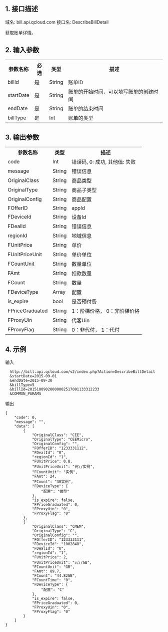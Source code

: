 ## 1. 接口描述
 
域名: bill.api.qcloud.com
接口名: DescribeBillDetail

获取账单详情。

 

## 2. 输入参数
 

<table class="t"><tbody><tr>
<th><b>参数名称</b></th>
<th><b>必选</b></th>
<th><b>类型</b></th>
<th><b>描述</b></th>
<tr>
<td> billId <td> 是 <td> String <td> 账单ID
<tr>
<td> startDate <td> 是 <td> String <td> 账单的开始时间，可以填写账单的创建时间
<tr>
<td> endDate <td> 是 <td> String <td> 账单的结束时间
<tr>
<td> billType <td> 是 <td> Int <td> 账单的类型
</tbody></table>

 

## 3. 输出参数
 

<table class="t"><tbody><tr>
<th><b>参数名称</b></th>
<th><b>类型</b></th>
<th><b>描述</b></th>
<tr>
<td> code <td> Int <td> 错误码, 0: 成功, 其他值: 失败
<tr>
<td> message <td> String <td> 错误信息
<tr>
<td> OriginalClass<td> String <td> 商品类型
<tr>
<td> OriginalType<td> String <td> 商品子类型
<tr>
<td> OriginalConfig<td> String <td> 商品配置
<tr>
<td> FOfferID<td> String <td> appId
<tr>
<td> FDeviceId<td> String <td> 设备Id
<tr>
<td> FDealId<td> String <td> 错误信息
<tr>
<td> regionId<td> String <td> 地域信息
<tr>
<td> FUnitPrice<td> String <td> 单价
<tr>
<td> FUnitPriceUnit<td> String <td> 单价单位
<tr>
<td> FCountUnit<td> String <td> 数量单位
<tr>
<td> FAmt<td> String <td> 扣款数量
<tr>
<td> FCount<td> String <td> 数量
<tr>
<td> FDeviceType<td> Array<td> 配置
<tr>
<td> is_expire<td> bool <td> 是否预付费
<tr>
<td> FPriceGraduated<td> String <td> 1：阶梯价格， 0：非阶梯价格
<tr>
<td> FProxyUin<td> String <td> 代客Uin
<tr>
<td> FProxyFlag<td> String <td> 0：非代付， 1：代付
</tbody></table>

 

## 4. 示例
 
输入
```
  http://bill.api.qcloud.com/v2/index.php?Action=DescribeBillDetail
  &startDate=2015-09-01
  &endDate=2015-09-30
  &billType=5
  &billId=20151009020000002517001133312233
  &COMMON_PARAMS
```

输出
```
{
    "code": 0,
    "message": "",
    "data": [
        {
            "OriginalClass": "CEE",
            "OriginalType": "CEEMicro",
            "OriginalConfig": "",
            "FOfferID": "1233331112",
            "FDealId": "0",
            "regionId": "1",
            "FUnitPrice": 0.8,
            "FUnitPriceUnit": "元\/实例",
            "FCountUnit": "实例",
            "FAmt": 24,
            "FCount": "30实例",
            "FDeviceType": {
                "配置": "微型"
            },
            "is_expire": false,
            "FPriceGraduated": 0,
            "FProxyUin": "0",
            "FProxyFlag": "0"
        },
        {
            "OriginalClass": "CMEM",
            "OriginalType": "C",
            "OriginalConfig": "",
            "FOfferID": "123333111",
            "FDeviceId": "1002848",
            "FDealId": "0",
            "regionId": "1",
            "FUnitPrice": 2,
            "FUnitPriceUnit": "元\/GB",
            "FCountUnit": "GB",
            "FAmt": 89.7,
            "FCount": "44.82GB",
            "FCountTime": "0",
            "FDeviceType": {
                "配置": "C"
            },
            "is_expire": false,
            "FPriceGraduated": 0,
            "FProxyUin": "0",
            "FProxyFlag": "0"
        }
    ]
}
```

